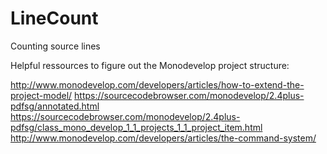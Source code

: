 # LineCount
Counting source lines

Helpful ressources to figure out the Monodevelop project structure:

http://www.monodevelop.com/developers/articles/how-to-extend-the-project-model/
https://sourcecodebrowser.com/monodevelop/2.4plus-pdfsg/annotated.html
https://sourcecodebrowser.com/monodevelop/2.4plus-pdfsg/class_mono_develop_1_1_projects_1_1_project_item.html
http://www.monodevelop.com/developers/articles/the-command-system/